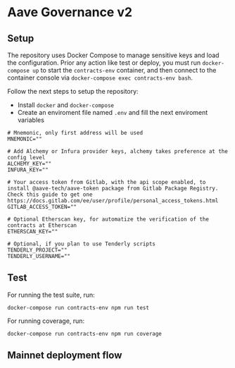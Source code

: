 # Aave Governance v2

## Setup

The repository uses Docker Compose to manage sensitive keys and load the configuration. Prior any action like test or deploy, you must run `docker-compose up` to start the `contracts-env` container, and then connect to the container console via `docker-compose exec contracts-env bash`.

Follow the next steps to setup the repository:

- Install `docker` and `docker-compose`
- Create an enviroment file named `.env` and fill the next enviroment variables

```
# Mnemonic, only first address will be used
MNEMONIC=""

# Add Alchemy or Infura provider keys, alchemy takes preference at the config level
ALCHEMY_KEY=""
INFURA_KEY=""

# Your access token from Gitlab, with the api scope enabled, to install @aave-tech/aave-token package from Gitlab Package Registry. Check this guide to get one https://docs.gitlab.com/ee/user/profile/personal_access_tokens.html
GITLAB_ACCESS_TOKEN=""

# Optional Etherscan key, for automatize the verification of the contracts at Etherscan
ETHERSCAN_KEY=""

# Optional, if you plan to use Tenderly scripts
TENDERLY_PROJECT=""
TENDERLY_USERNAME=""

```

## Test

For running the test suite, run:

```
docker-compose run contracts-env npm run test
```

For running coverage, run:

```
docker-compose run contracts-env npm run coverage
```

## Mainnet deployment flow
